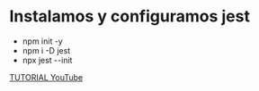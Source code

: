 # Instalamos y configuramos jest

- npm init -y
- npm i -D jest
- npx jest --init

[TUTORIAL YouTube](https://youtu.be/I27ZJU2_-Og?si=SlKxayuubGXmaydk)
